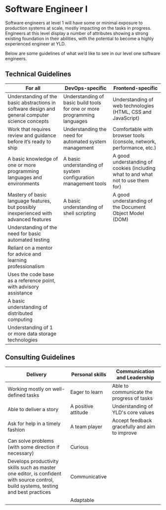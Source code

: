 # Software Engineer I

Software engineers at level 1 will have some or minimal exposure to production systems at scale, mostly impacting on the tasks in progress. Engineers at this level display a number of attributes showing a strong existing foundation in their abilities, with the potential to become a highly experienced engineer at YLD.

Below are some guidelines of what we’d like to see in our level one software engineers.

## Technical Guidelines

| For all                                                                                          | DevOps-specific                                                          | Frontend-specific                                                                |
| ------------------------------------------------------------------------------------------------ | ------------------------------------------------------------------------ | -------------------------------------------------------------------------------- |
| Understanding of the basic abstractions in software design and general computer science concepts | Understanding of basic build tools for one or more programming languages | Understanding of web technologies (HTML, CSS and JavaScript)                     |
| Work that requires review and guidance before it’s ready to ship                                 | Understanding the need for automated system management                   | Comfortable with browser tools (console, network, performance, etc.)             |
| A basic knowledge of one or more programming languages and environments                          | A basic understanding of system configuration management tools           | A good understanding of cookies (including what to and what not to use them for) |
| Mastery of basic language features, but possibly inexperienced with advanced features            | A basic understanding of shell scripting                                 | A good understanding of the Document Object Model (DOM)                          |
| Understanding of the need for basic automated testing                                            |                                                                          |
| Reliant on a mentor for advice and learning professionalism                                      |                                                                          |
| Uses the code base as a reference point, with advisory assistance                                |                                                                          |
| A basic understanding of distributed computing                                                   |                                                                          |
| Understanding of 1 or more data storage technologies                                             |                                                                          |

## Consulting Guidelines

| Delivery                                                                                                                            | Personal skills     | Communication and Leadership                  |
| ----------------------------------------------------------------------------------------------------------------------------------- | ------------------- | --------------------------------------------- |
| Working mostly on well-defined tasks                                                                                                | Eager to learn      | Able to communicate the progress of tasks     |
| Able to deliver a story                                                                                                             | A positive attitude | Understanding of YLD's core values            |
| Ask for help in a timely fashion                                                                                                    | A team player       | Accept feedback gracefully and aim to improve |
| Can solve problems (with some direction if necessary)                                                                               | Curious             |                                               |
| Develops productivity skills such as master one editor, is confident with source control, build systems, testing and best practices | Communicative       |                                               |
|                                                                                                                                     | Adaptable           |

